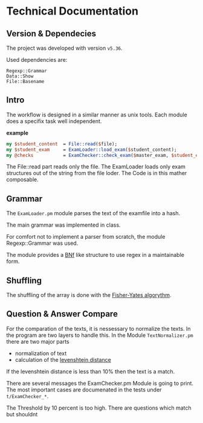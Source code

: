 # Technical Documentation

## Version & Dependecies

The project was developed with version `v5.36`.

Used dependencies are:


    Regexp::Grammar
    Data::Show
    File::Basename


## Intro




The workflow is designed in a similar manner as unix tools.
Each module does a specifix task well independent.

**example**


```perl		
my $student_content  = File::read($file);
my $student_exam     = ExamLoader::load_exam($student_content);
my @checks           = ExamChecker::check_exam($master_exam, $student_exam);
```


The File::read part reads only the file. The ExamLoader loads only exam structures out of the string from the file loder.
The Code is in this mather composable.


## Grammar


The `ExamLoader.pm` module parses the text of the examfile into a hash.

The main grammar was implemented in class.

For comfort not to implement a parser from scratch, the module Regexp::Grammar was used.

The module provides a [BNf](https://en.wikipedia.org/wiki/Backus%E2%80%93Naur_form)
like structure to use regex in a maintainable form.





## Shuffling
The shuffling of the array is done with the [Fisher-Yates algorythm](https://en.wikipedia.org/wiki/Fisher%E2%80%93Yates_shuffle).


## Question & Answer Compare

For the comparation of the texts, it is nessessary to normalize the texts. In the program are two layers to handle this. In the Module `TextNormalizer.pm` there are two major parts

- normalization of text
- calculation of the [levenshtein distance](https://en.wikipedia.org/wiki/Levenshtein_distance)

If the levenshtein distance is less than 10% then the text is a match.

There are several messages the ExamChecker.pm Module is going to print. 
The most important cases are documenated in the tests under `t/ExamChecker_*`. 


The Threshold by 10 percent is too high. There are  questions which match but shouldnt


## 